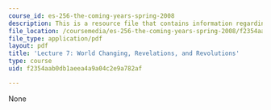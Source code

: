 ```yaml
---
course_id: es-256-the-coming-years-spring-2008
description: This is a resource file that contains information regarding lecture 7.
file_location: /coursemedia/es-256-the-coming-years-spring-2008/f2354aab0db1aeea4a9a04c2e9a782af_MITES_256S08_Lec07.pdf
file_type: application/pdf
layout: pdf
title: 'Lecture 7: World Changing, Revelations, and Revolutions'
type: course
uid: f2354aab0db1aeea4a9a04c2e9a782af

---
```

None